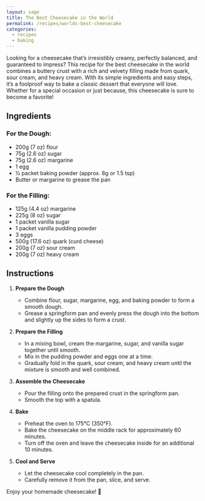 ```yaml
---
layout: sage
title: The Best Cheesecake in the World
permalink: /recipes/worlds-best-cheesecake
categories:
  - recipes
  - baking
---
```


Looking for a cheesecake that’s irresistibly creamy, perfectly balanced, and guaranteed to impress? This recipe for the best cheesecake in the world combines a buttery crust with a rich and velvety filling made from quark, sour cream, and heavy cream. With its simple ingredients and easy steps, it’s a foolproof way to bake a classic dessert that everyone will love. Whether for a special occasion or just because, this cheesecake is sure to become a favorite!

## Ingredients

### For the Dough:

- 200g (7 oz) flour
- 75g (2.6 oz) sugar
- 75g (2.6 oz) margarine
- 1 egg
- ½ packet baking powder (approx. 8g or 1.5 tsp)
- Butter or margarine to grease the pan

### For the Filling:

- 125g (4.4 oz) margarine
- 225g (8 oz) sugar
- 1 packet vanilla sugar
- 1 packet vanilla pudding powder
- 3 eggs
- 500g (17.6 oz) quark (curd cheese)
- 200g (7 oz) sour cream
- 200g (7 oz) heavy cream

## Instructions

1. **Prepare the Dough**

   - Combine flour, sugar, margarine, egg, and baking powder to form a smooth dough.
   - Grease a springform pan and evenly press the dough into the bottom and slightly up the sides to form a crust.

2. **Prepare the Filling**

   - In a mixing bowl, cream the margarine, sugar, and vanilla sugar together until smooth.
   - Mix in the pudding powder and eggs one at a time.
   - Gradually fold in the quark, sour cream, and heavy cream until the mixture is smooth and well combined.

3. **Assemble the Cheesecake**

   - Pour the filling onto the prepared crust in the springform pan.
   - Smooth the top with a spatula.

4. **Bake**

   - Preheat the oven to 175°C (350°F).
   - Bake the cheesecake on the middle rack for approximately 60 minutes.
   - Turn off the oven and leave the cheesecake inside for an additional 10 minutes.

5. **Cool and Serve**
   - Let the cheesecake cool completely in the pan.
   - Carefully remove it from the pan, slice, and serve.

Enjoy your homemade cheesecake! 🎂
